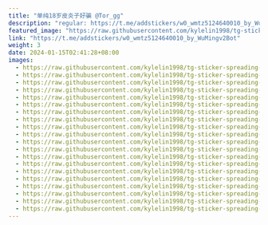 ```yaml
---
title: "单纯18岁皮炎子好骗 @Tor_gg"
description: "regular: https://t.me/addstickers/w0_wmtz5124640010_by_WuMingv2Bot"
featured_image: "https://raw.githubusercontent.com/kylelin1998/tg-sticker-spreading-worldwide-images/main/img/43d53cd9-c07e-488d-9498-cb411bf39695.jpg"
link: "https://t.me/addstickers/w0_wmtz5124640010_by_WuMingv2Bot"
weight: 3
date: 2024-01-15T02:41:28+08:00
images:
  - https://raw.githubusercontent.com/kylelin1998/tg-sticker-spreading-worldwide-images/main/img/43d53cd9-c07e-488d-9498-cb411bf39695.jpg
  - https://raw.githubusercontent.com/kylelin1998/tg-sticker-spreading-worldwide-images/main/img/22a68262-285a-4b8e-a3c8-3449fc04d2cb.jpg
  - https://raw.githubusercontent.com/kylelin1998/tg-sticker-spreading-worldwide-images/main/img/da309f21-dcb3-4920-a87f-2cc500cbf490.jpg
  - https://raw.githubusercontent.com/kylelin1998/tg-sticker-spreading-worldwide-images/main/img/f581348b-ce5a-446d-ba95-bf4385176294.jpg
  - https://raw.githubusercontent.com/kylelin1998/tg-sticker-spreading-worldwide-images/main/img/a7886522-84fb-45c4-b298-b67847b863d0.jpg
  - https://raw.githubusercontent.com/kylelin1998/tg-sticker-spreading-worldwide-images/main/img/bcdd3add-5ab9-4c62-a140-11cf39abf521.jpg
  - https://raw.githubusercontent.com/kylelin1998/tg-sticker-spreading-worldwide-images/main/img/d3615e77-615b-48b2-8896-7560f6231650.jpg
  - https://raw.githubusercontent.com/kylelin1998/tg-sticker-spreading-worldwide-images/main/img/1b321f0b-c7f0-4d0d-93e2-7ea4ca6bd91e.jpg
  - https://raw.githubusercontent.com/kylelin1998/tg-sticker-spreading-worldwide-images/main/img/78d6121f-6fa7-43c7-b10f-9d8c1585e7c0.jpg
  - https://raw.githubusercontent.com/kylelin1998/tg-sticker-spreading-worldwide-images/main/img/2113d466-34a8-43e8-9e6d-36837aea08d5.jpg
  - https://raw.githubusercontent.com/kylelin1998/tg-sticker-spreading-worldwide-images/main/img/12947e84-9be9-4dc1-ba0a-0a8600c3fc17.jpg
  - https://raw.githubusercontent.com/kylelin1998/tg-sticker-spreading-worldwide-images/main/img/b7663f75-d03b-4597-9710-59595bd243dd.jpg
  - https://raw.githubusercontent.com/kylelin1998/tg-sticker-spreading-worldwide-images/main/img/ab9dbf45-849e-4dda-84b9-ccbc169e2412.jpg
  - https://raw.githubusercontent.com/kylelin1998/tg-sticker-spreading-worldwide-images/main/img/8a4e0dcf-c9fe-4c3d-8c03-6cd2d98e1aa9.jpg
  - https://raw.githubusercontent.com/kylelin1998/tg-sticker-spreading-worldwide-images/main/img/5d6a66f0-320a-4280-bd8e-41675c320f92.jpg
  - https://raw.githubusercontent.com/kylelin1998/tg-sticker-spreading-worldwide-images/main/img/d4cd6474-ffa0-4c41-a02c-acf887d59686.jpg
  - https://raw.githubusercontent.com/kylelin1998/tg-sticker-spreading-worldwide-images/main/img/293aac22-6d35-4b36-91e5-2c0917dfae20.jpg
  - https://raw.githubusercontent.com/kylelin1998/tg-sticker-spreading-worldwide-images/main/img/0994129a-4d86-45dd-b94b-f9f309f7a920.jpg
  - https://raw.githubusercontent.com/kylelin1998/tg-sticker-spreading-worldwide-images/main/img/3dcf34d8-b098-4dba-9582-94e5826fcd3f.jpg
  - https://raw.githubusercontent.com/kylelin1998/tg-sticker-spreading-worldwide-images/main/img/d48c73bf-f792-4a34-a821-8dbbee66ac49.jpg
---
```

